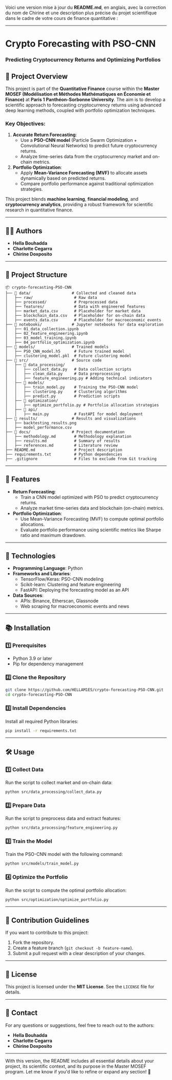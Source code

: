 Voici une version mise à jour du **README.md**, en anglais, avec la correction du nom de Chirine et une description plus précise du projet scientifique dans le cadre de votre cours de finance quantitative :

---

# **Crypto Forecasting with PSO-CNN**
### **Predicting Cryptocurrency Returns and Optimizing Portfolios**

## **📖 Project Overview**
This project is part of the **Quantitative Finance** course within the **Master MOSEF (Modélisation et Méthodes Mathématiques en Économie et Finance)** at **Paris 1 Panthéon-Sorbonne University**. The aim is to develop a scientific approach to forecasting cryptocurrency returns using advanced deep learning methods, coupled with portfolio optimization techniques.

### **Key Objectives**:
1. **Accurate Return Forecasting**:
   - Use a **PSO-CNN model** (Particle Swarm Optimization + Convolutional Neural Networks) to predict future cryptocurrency returns.
   - Analyze time-series data from the cryptocurrency market and on-chain metrics.
2. **Portfolio Optimization**:
   - Apply **Mean-Variance Forecasting (MVF)** to allocate assets dynamically based on predicted returns.
   - Compare portfolio performance against traditional optimization strategies.

This project blends **machine learning**, **financial modeling**, and **cryptocurrency analytics**, providing a robust framework for scientific research in quantitative finance.

---

## **👩‍💻 Authors**
- **Hella Bouhadda**
- **Charlotte Cegarra**
- **Chirine Doxposito**

---

## **📂 Project Structure**
```
📦 crypto-forecasting-PSO-CNN
├── 📂 data/                  # Collected and cleaned data
│   ├── raw/                  # Raw data
│   ├── processed/            # Preprocessed data
│   ├── features/             # Data with engineered features
│   ├── market_data.csv       # Placeholder for market data
│   ├── blockchain_data.csv   # Placeholder for on-chain data
│   ├── events_data.csv       # Placeholder for macroeconomic events
├── 📂 notebooks/             # Jupyter notebooks for data exploration
│   ├── 01_data_collection.ipynb
│   ├── 02_feature_engineering.ipynb
│   ├── 03_model_training.ipynb
│   ├── 04_portfolio_optimization.ipynb
├── 📂 models/                # Trained models
│   ├── PSO_CNN_model.h5      # Future trained model
│   ├── clustering_model.pkl  # Future clustering model
├── 📂 src/                   # Source code
│   ├── 📂 data_processing/
│   │   ├── collect_data.py   # Data collection scripts
│   │   ├── clean_data.py     # Data preprocessing
│   │   ├── feature_engineering.py # Adding technical indicators
│   ├── 📂 models/
│   │   ├── train_model.py    # Training the PSO-CNN model
│   │   ├── clustering.py     # Clustering algorithms
│   │   ├── predict.py        # Prediction scripts
│   ├── 📂 optimization/
│   │   ├── optimize_portfolio.py # Portfolio allocation strategies
│   ├── 📂 api/
│   │   ├── main.py           # FastAPI for model deployment
├── 📂 results/               # Results and visualizations
│   ├── backtesting_results.png
│   ├── model_performance.csv
├── 📂 docs/                  # Project documentation
│   ├── methodology.md        # Methodology explanation
│   ├── results.md            # Summary of results
│   ├── references.md         # Literature review
├── README.md                 # Project description
├── requirements.txt          # Python dependencies
├── .gitignore                # Files to exclude from Git tracking
```

---

## **🚀 Features**
- **Return Forecasting**:
  - Train a CNN model optimized with PSO to predict cryptocurrency returns.
  - Analyze market time-series data and blockchain (on-chain) metrics.
- **Portfolio Optimization**:
  - Use Mean-Variance Forecasting (MVF) to compute optimal portfolio allocations.
  - Evaluate portfolio performance using scientific metrics like Sharpe ratio and maximum drawdown.

---

## **🔧 Technologies**
- **Programming Language**: Python
- **Frameworks and Libraries**:
  - TensorFlow/Keras: PSO-CNN modeling
  - Scikit-learn: Clustering and feature engineering
  - FastAPI: Deploying the forecasting model as an API
- **Data Sources**:
  - APIs: Binance, Etherscan, Glassnode
  - Web scraping for macroeconomic events and news

---

## **📚 Installation**
### **1️⃣ Prerequisites**
- Python 3.9 or later
- Pip for dependency management

### **2️⃣ Clone the Repository**
```bash
git clone https://github.com/HELLAM1ES/crypto-forecasting-PSO-CNN.git
cd crypto-forecasting-PSO-CNN
```

### **3️⃣ Install Dependencies**
Install all required Python libraries:
```bash
pip install -r requirements.txt
```

---

## **🛠️ Usage**
### **1️⃣ Collect Data**
Run the script to collect market and on-chain data:
```bash
python src/data_processing/collect_data.py
```

### **2️⃣ Prepare Data**
Run the script to preprocess data and extract features:
```bash
python src/data_processing/feature_engineering.py
```

### **3️⃣ Train the Model**
Train the PSO-CNN model with the following command:
```bash
python src/models/train_model.py
```

### **4️⃣ Optimize the Portfolio**
Run the script to compute the optimal portfolio allocation:
```bash
python src/optimization/optimize_portfolio.py
```

---

## **📝 Contribution Guidelines**
If you want to contribute to this project:
1. Fork the repository.
2. Create a feature branch (`git checkout -b feature-name`).
3. Submit a pull request with a clear description of your changes.

---

## **📄 License**
This project is licensed under the **MIT License**. See the `LICENSE` file for details.

---

## **📢 Contact**
For any questions or suggestions, feel free to reach out to the authors:
- **Hella Bouhadda**
- **Charlotte Cegarra**
- **Chirine Doxposito**

---

With this version, the README includes all essential details about your project, its scientific context, and its purpose in the Master MOSEF program. Let me know if you'd like to refine or expand any section! 🚀
